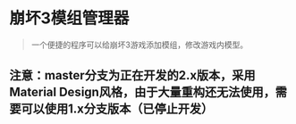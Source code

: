 # 崩坏3模组管理器

> ⼀个便捷的程序可以给崩坏3游戏添加模组，修改游戏内模型。

## 注意：master分支为正在开发的2.x版本，采用Material Design风格，由于大量重构还无法使用，需要可以使用1.x分支版本（已停止开发） 